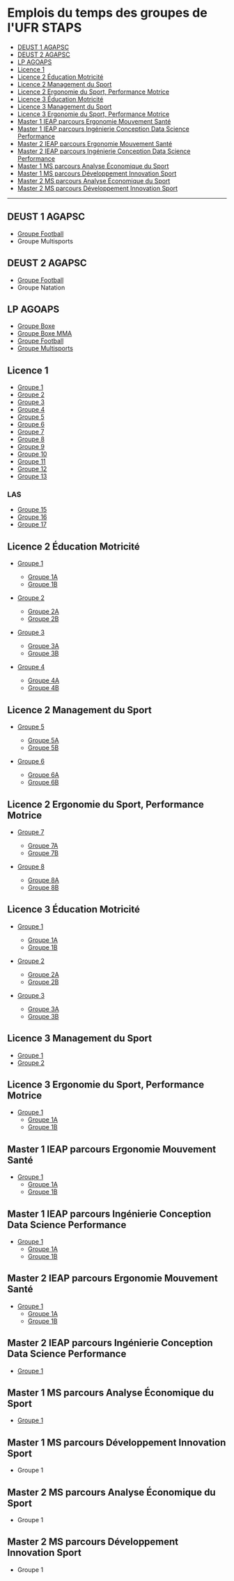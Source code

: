 # Emplois du temps des groupes de l'UFR STAPS

- [DEUST 1 AGAPSC](#DEUST1)
- [DEUST 2 AGAPSC](#DEUST2)
- [LP AGOAPS](#LP)
- [Licence 1](#L1)
- [Licence 2 Éducation Motricité](#L2EM)
- [Licence 2 Management du Sport](#L2MS)
- [Licence 2 Ergonomie du Sport, Performance Motrice](#L2ESPM)
- [Licence 3 Éducation Motricité](#L3EM)
- [Licence 3 Management du Sport](#L3MS)
- [Licence 3 Ergonomie du Sport, Performance Motrice](#L3ESPM)
- [Master 1 IEAP parcours Ergonomie Mouvement Santé](#M1IEAPEMS)
- [Master 1 IEAP parcours Ingénierie Conception Data Science Performance](#M1IEAPICDSP)
- [Master 2 IEAP parcours Ergonomie Mouvement Santé](#M2IEAPEMS)
- [Master 2 IEAP parcours Ingénierie Conception Data Science Performance](#M2IEAPICDSP)
- [Master 1 MS parcours Analyse Économique du Sport](#M1MSAES)
- [Master 1 MS parcours Développement Innovation Sport](#M1MSDIS)
- [Master 2 MS parcours Analyse Économique du Sport](#M2MSAES)
- [Master 2 MS parcours Développement Innovation Sport](#M2MSDIS)

---

<a name="DEUST1"></a>

## DEUST 1 AGAPSC

- [Groupe Football](https://celcat-auth.univ-reims.fr/913/g54154.html)
- Groupe Multisports

<a name="DEUST2"></a>

## DEUST 2 AGAPSC

- [Groupe Football](https://celcat-auth.univ-reims.fr/913/g54158.html)
- Groupe Natation

<a name="LP"></a>

## LP AGOAPS

- [Groupe Boxe](https://celcat-auth.univ-reims.fr/913/g54135.html)
- [Groupe Boxe MMA](https://celcat-auth.univ-reims.fr/913/g198272.html)
- [Groupe Football](https://celcat-auth.univ-reims.fr/913/g54139.html)
- [Groupe Multisports](https://celcat-auth.univ-reims.fr/913/g54147.html)

<a name="L1"></a>

## Licence 1

- [Groupe 1](https://celcat-auth.univ-reims.fr/913/g42140.html)
- [Groupe 2](https://celcat-auth.univ-reims.fr/913/g42160.html)
- [Groupe 3](https://celcat-auth.univ-reims.fr/913/g42179.html)
- [Groupe 4](https://celcat-auth.univ-reims.fr/913/g42198.html)
- [Groupe 5](https://celcat-auth.univ-reims.fr/913/g42217.html)
- [Groupe 6](https://celcat-auth.univ-reims.fr/913/g42236.html)
- [Groupe 7](https://celcat-auth.univ-reims.fr/913/g42255.html)
- [Groupe 8](https://celcat-auth.univ-reims.fr/913/g42274.html)
- [Groupe 9](https://celcat-auth.univ-reims.fr/913/g42324.html)
- [Groupe 10](https://celcat-auth.univ-reims.fr/913/g42343.html)
- [Groupe 11](https://celcat-auth.univ-reims.fr/913/g42362.html)
- [Groupe 12](https://celcat-auth.univ-reims.fr/913/g42381.html)
- [Groupe 13](https://celcat-auth.univ-reims.fr/913/g42400.html)

### LAS

- [Groupe 15](https://celcat-auth.univ-reims.fr/913/g42438.html)
- [Groupe 16](https://celcat-auth.univ-reims.fr/913/g42457.html)
- [Groupe 17](https://celcat-auth.univ-reims.fr/913/g42477.html)

<a name="L2EM"></a>

## Licence 2 Éducation Motricité

- [Groupe 1](https://celcat-auth.univ-reims.fr/913/g55040.html)
  - [Groupe 1A](https://celcat-auth.univ-reims.fr/913/g30602.html)
  - [Groupe 1B](https://celcat-auth.univ-reims.fr/913/g30621.html)

- [Groupe 2](https://celcat-auth.univ-reims.fr/913/g55045.html)
  - [Groupe 2A](https://celcat-auth.univ-reims.fr/913/g55070.html)
  - [Groupe 2B](https://celcat-auth.univ-reims.fr/913/g55075.html)

- [Groupe 3](https://celcat-auth.univ-reims.fr/913/g55050.html)
  - [Groupe 3A](https://celcat-auth.univ-reims.fr/913/g46141.html)
  - [Groupe 3B](https://celcat-auth.univ-reims.fr/913/g46151.html)

- [Groupe 4](https://celcat-auth.univ-reims.fr/913/g55055.html)
  - [Groupe 4A](https://celcat-auth.univ-reims.fr/913/g46159.html)
  - [Groupe 4B](https://celcat-auth.univ-reims.fr/913/g46168.html)

<a name="L2MS"></a>

## Licence 2 Management du Sport

- [Groupe 5](https://celcat-auth.univ-reims.fr/913/g55060.html)
  - [Groupe 5A](https://celcat-auth.univ-reims.fr/913/g46204.html)
  - [Groupe 5B](https://celcat-auth.univ-reims.fr/913/g46209.html)

- [Groupe 6](https://celcat-auth.univ-reims.fr/913/g55065.html)
  - [Groupe 6A](https://celcat-auth.univ-reims.fr/913/g46214.html)
  - [Groupe 6B](https://celcat-auth.univ-reims.fr/913/g46219.html)

<a name="L2ESPM"></a>

## Licence 2 Ergonomie du Sport, Performance Motrice

- [Groupe 7](https://celcat-auth.univ-reims.fr/913/g46458.html)
  - [Groupe 7A](https://celcat-auth.univ-reims.fr/913/g46176.html)
  - [Groupe 7B](https://celcat-auth.univ-reims.fr/913/g46184.html)

- [Groupe 8](https://celcat-auth.univ-reims.fr/913/g42517.html)
  - [Groupe 8A](https://celcat-auth.univ-reims.fr/913/g42537.html)
  - [Groupe 8B](https://celcat-auth.univ-reims.fr/913/g42557.html)

<a name="L3EM"></a>

## Licence 3 Éducation Motricité

- [Groupe 1](https://celcat-auth.univ-reims.fr/913/g46191.html)
  - [Groupe 1A](https://celcat-auth.univ-reims.fr/913/g46224.html)
  - [Groupe 1B](https://celcat-auth.univ-reims.fr/913/g46263.html)

- [Groupe 2](https://celcat-auth.univ-reims.fr/913/g46198.html)
  - [Groupe 2A](https://celcat-auth.univ-reims.fr/913/g46268.html)
  - [Groupe 2B](https://celcat-auth.univ-reims.fr/913/g46374.html)

- [Groupe 3](https://celcat-auth.univ-reims.fr/913/g46253.html)
  - [Groupe 3A](https://celcat-auth.univ-reims.fr/913/g46377.html)
  - [Groupe 3B](https://celcat-auth.univ-reims.fr/913/g46382.html)

<a name="L3MS"></a>

## Licence 3 Management du Sport

- [Groupe 1](https://celcat-auth.univ-reims.fr/913/g46393.html)
- [Groupe 2](https://celcat-auth.univ-reims.fr/913/g46397.html)

<a name="L3ESPM"></a>

## Licence 3 Ergonomie du Sport, Performance Motrice

- [Groupe 1](https://celcat-auth.univ-reims.fr/913/g46431.html)
  - [Groupe 1A](https://celcat-auth.univ-reims.fr/913/g46440.html)
  - [Groupe 1B](https://celcat-auth.univ-reims.fr/913/g46445.html)

<a name="M1IEAPEMS"></a>

## Master 1 IEAP parcours Ergonomie Mouvement Santé

- [Groupe 1](https://celcat-auth.univ-reims.fr/913/g37684.html)
  - [Groupe 1A](https://celcat-auth.univ-reims.fr/913/g187958.html)
  - [Groupe 1B](https://celcat-auth.univ-reims.fr/913/g187959.html)

<a name="M1IEAPICDSP"></a>

## Master 1 IEAP parcours Ingénierie Conception Data Science Performance

- [Groupe 1](https://celcat-auth.univ-reims.fr/913/g41946.html)
  - [Groupe 1A](https://celcat-auth.univ-reims.fr/913/g187997.html)
  - [Groupe 1B](https://celcat-auth.univ-reims.fr/913/g187998.html)

<a name="M2IEAPEMS"></a>

## Master 2 IEAP parcours Ergonomie Mouvement Santé

- [Groupe 1](https://celcat-auth.univ-reims.fr/913/g37694.html)
  - [Groupe 1A](https://celcat-auth.univ-reims.fr/913/g187960.html)
  - [Groupe 1B](https://celcat-auth.univ-reims.fr/913/g187961.html)

<a name="M2IEAPICDSP"></a>

## Master 2 IEAP parcours Ingénierie Conception Data Science Performance

- [Groupe 1](https://celcat-auth.univ-reims.fr/913/g42043.html)

<a name="M1MSAES"></a>

## Master 1 MS parcours Analyse Économique du Sport

- [Groupe 1](https://celcat-auth.univ-reims.fr/913/g150269.html)

<a name="M1MSDIS"></a>

## Master 1 MS parcours Développement Innovation Sport

- Groupe 1

<a name="M2MSAES"></a>

## Master 2 MS parcours Analyse Économique du Sport

- Groupe 1

<a name="M2MSDIS"></a>

## Master 2 MS parcours Développement Innovation Sport

- Groupe 1

